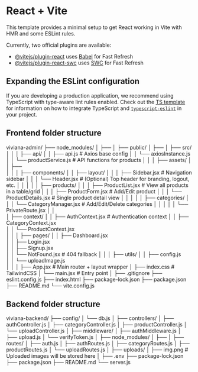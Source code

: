 # React + Vite

This template provides a minimal setup to get React working in Vite with HMR and some ESLint rules.

Currently, two official plugins are available:

- [@vitejs/plugin-react](https://github.com/vitejs/vite-plugin-react/blob/main/packages/plugin-react) uses [Babel](https://babeljs.io/) for Fast Refresh
- [@vitejs/plugin-react-swc](https://github.com/vitejs/vite-plugin-react/blob/main/packages/plugin-react-swc) uses [SWC](https://swc.rs/) for Fast Refresh

## Expanding the ESLint configuration

If you are developing a production application, we recommend using TypeScript with type-aware lint rules enabled. Check out the [TS template](https://github.com/vitejs/vite/tree/main/packages/create-vite/template-react-ts) for information on how to integrate TypeScript and [`typescript-eslint`](https://typescript-eslint.io) in your project.


## Frontend folder structure
viviana-admin/
├── node_modules/
│   ├── 
│
├── public/
│   ├── 
│
├── src/
│    │
│    ├── api/
│    │   ├── api.js                    # Axios base config
│    │   └── axiosInstance.js 
│    │   └── productService.js        # API functions for products
│    │
│    ├── assets/
│    │   ├──    
│    │
│    ├── components/
│    │   ├── layout/
│    │   │   ├── Sidebar.jsx           # Navigation sidebar
│    │   │   └── Header.jsx            # (Optional) Top header for branding, logout, etc.
│    │   │
│    │   ├── products/
│    │   │   ├── ProductList.jsx       # View all products in a table/grid
│    │   │   ├── ProductForm.jsx       # Add/Edit product
│    │   │   └── ProductDetails.jsx    # Single product detail view
│    │   │
│    │   ├── categories/
│    │   │   └── CategoryManager.jsx   # Add/Edit/Delete categories
│    │   │
│    │   └── PrivateRoute.jsx 
│    │   
│    ├── context/
│    │   ├── AuthContext.jsx           # Authentication context
│    │   ├── CategoryContext.jsx   
│    │   └── ProductContext.jsx  
│    │
│    ├── pages/
│    │   ├── Dashboard.jsx             
│    │   ├── Login.jsx      
│    │   ├── Signup.jsx        
│    │   └── NotFound.jsx              # 404 fallback
│    │
│    ├── utils/
│    │   ├── config.js          
│    │   └── uploadImage.js           
│    │
│    ├── App.jsx                       # Main router + layout wrapper
│    ├── index.css                     # TailwindCSS
│    └── main.jsx                      # Entry point
│
├──  .gitignore
├──  eslint.config.js
├──  index.html
├──  package-lock.json
├──  package.json
├──  README.md
└──  vite.config.js

## Backend folder structure
viviana-backend/
├── config/
│   └── db.js
│
├── controllers/
│   ├── authController.js
│   ├── categoryController.js
│   ├── productController.js
│   └── uploadController.js
│
├── middleware/
│   ├── authMiddleware.js
│   ├── upload.js
│   └── verifyToken.js
│
├── node_modules/
│   ├── 
│
├── routes/
│   ├── auth.js
│   ├── authRoutes.js
│   ├── categoryRoutes.js
│   ├── productRoutes.js
│   └── uploadRoutes.js
│
├── uploads/
│   ├── img.png                  # Uploaded images will be stored here
│
├── .env
├── package-lock.json
├── package.json
├── README.md
└── server.js

